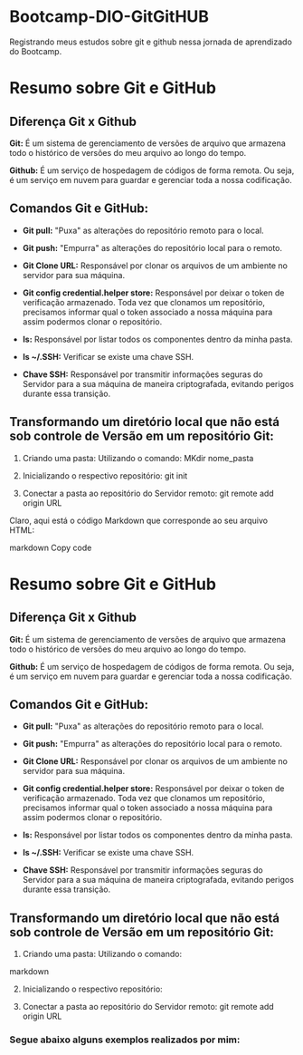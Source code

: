 # Bootcamp-DIO-GitGitHUB
Registrando meus estudos sobre git e github nessa  jornada de aprendizado do Bootcamp.
# Resumo sobre Git e GitHub

## Diferença Git x Github

**Git:**
É um sistema de gerenciamento de versões de arquivo que armazena todo o histórico de versões do meu arquivo ao longo do tempo.

**Github:**
É um serviço de hospedagem de códigos de forma remota. Ou seja, é um serviço em nuvem para guardar e gerenciar toda a nossa codificação.

## Comandos Git e GitHub:

- **Git pull:**
  "Puxa" as alterações do repositório remoto para o local.

- **Git push:**
  "Empurra" as alterações do repositório local para o remoto.

- **Git Clone URL:**
  Responsável por clonar os arquivos de um ambiente no servidor para sua máquina.

- **Git config credential.helper store:**
  Responsável por deixar o token de verificação armazenado. Toda vez que clonamos um repositório, precisamos informar qual o token associado a nossa máquina para assim podermos clonar o repositório.

- **ls:**
  Responsável por listar todos os componentes dentro da minha pasta.

- **ls ~/.SSH:**
  Verificar se existe uma chave SSH.

- **Chave SSH:**
  Responsável por transmitir informações seguras do Servidor para a sua máquina de maneira criptografada, evitando perigos durante essa transição.

## Transformando um diretório local que não está sob controle de Versão em um repositório Git:

1. Criando uma pasta:
   Utilizando o comando:
   MKdir nome_pasta
   
2. Inicializando o respectivo repositório:
git init

3. Conectar a pasta ao repositório do Servidor remoto:
git remote add origin URL

Claro, aqui está o código Markdown que corresponde ao seu arquivo HTML:

markdown
Copy code
# Resumo sobre Git e GitHub

## Diferença Git x Github

**Git:**
É um sistema de gerenciamento de versões de arquivo que armazena todo o histórico de versões do meu arquivo ao longo do tempo.

**Github:**
É um serviço de hospedagem de códigos de forma remota. Ou seja, é um serviço em nuvem para guardar e gerenciar toda a nossa codificação.

## Comandos Git e GitHub:

- **Git pull:**
  "Puxa" as alterações do repositório remoto para o local.

- **Git push:**
  "Empurra" as alterações do repositório local para o remoto.

- **Git Clone URL:**
  Responsável por clonar os arquivos de um ambiente no servidor para sua máquina.

- **Git config credential.helper store:**
  Responsável por deixar o token de verificação armazenado. Toda vez que clonamos um repositório, precisamos informar qual o token associado a nossa máquina para assim podermos clonar o repositório.

- **ls:**
  Responsável por listar todos os componentes dentro da minha pasta.

- **ls ~/.SSH:**
  Verificar se existe uma chave SSH.

- **Chave SSH:**
  Responsável por transmitir informações seguras do Servidor para a sua máquina de maneira criptografada, evitando perigos durante essa transição.

## Transformando um diretório local que não está sob controle de Versão em um repositório Git:

1. Criando uma pasta:
   Utilizando o comando:


markdown


2. Inicializando o respectivo repositório:


3. Conectar a pasta ao repositório do Servidor remoto:
git remote add origin URL



### Segue abaixo alguns exemplos realizados por mim:
